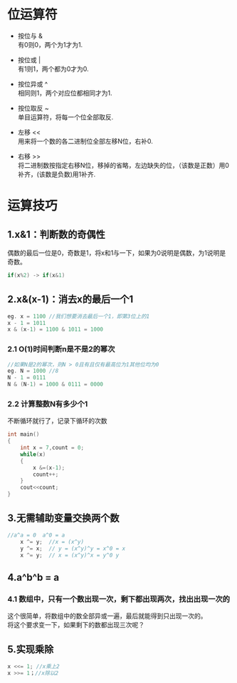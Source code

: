 # 位运算符
* 按位与 &<br>
  有0则0，两个为1才为1.<br>

* 按位或 |<br>
有1则1，两个都为0才为0.

* 按位异或 ^<br>
相同则1，两个对应位都相同才为1.

* 按位取反 ~<br>
单目运算符，将每一个位全部取反.

* 左移 << <br>
用来将一个数的各二进制位全部左移N位，右补0.

* 右移 >> <br>
将二进制数按指定右移N位，移掉的省略，左边缺失的位，（该数是正数）用0补齐，(该数是负数)用1补齐.

# 运算技巧
## 1.x&1：判断数的奇偶性
偶数的最后一位是0，奇数是1，将x和1与一下，如果为0说明是偶数，为1说明是奇数。<br>
```cpp
if(x%2) -> if(x&1)
```
## 2.x&(x-1)：消去x的最后一个1
```cpp
eg. x = 1100 //我们想要消去最后一个1，即第3位上的1
x - 1 = 1011
x & (x-1) = 1100 & 1011 = 1000
```
### 2.1 O(1)时间判断n是不是2的幂次
```cpp
//如果N是2的幂次，则N > 0且有且仅有最高位为1其他位均为0
eg. N = 1000 //8
N - 1 = 0111
N & (N-1) = 1000 & 0111 = 0000
```
### 2.2 计算整数N有多少个1
不断循环就行了，记录下循环的次数
```cpp
int main()
{
	int x = 7,count = 0;
	while(x)
	{
		x &=(x-1);
		count++;
	}
	cout<<count;
}
```
## 3.无需辅助变量交换两个数
```cpp
//a^a = 0  a^0 = a
	x ^= y;  //x = (x^y)
	y ^= x;  // y = (x^y)^y = x^0 = x
	x ^= y;  // x = (x^y)^x = y^0 y
```
## 4.a^b^b = a
### 4.1 数组中，只有一个数出现一次，剩下都出现两次，找出出现一次的
这个很简单，将数组中的数全部异或一遍，最后就能得到只出现一次的。<br>
将这个要求变一下，如果剩下的数都出现三次呢？<br>

## 5.实现乘除
```cpp
x <<= 1; //x乘上2
x >>= 1；//x除以2
```

